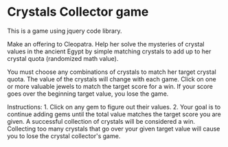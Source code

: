 # Crystals Collector game
This is a game using jquery code library. 

Make an offering to Cleopatra. Help her solve the mysteries of crystal values in the ancient Egypt by simple matching crystals to add up to her crystal quota (randomized math value).

You must choose any combinations of crystals to match her target crystal quota. The value of the crystals will change with each game.  Click on one or more valuable jewels to match the target score for a win. If your score goes over the beginning target value, you lose the game. 

Instructions: 1. Click on any gem to figure out their values. 2. Your goal is to continue adding gems until the total value matches the target score you are given. A successful collection of crystals will be considered a win. Collecting too many crystals that go over your given target value will cause you to lose the crystal collector's game.


